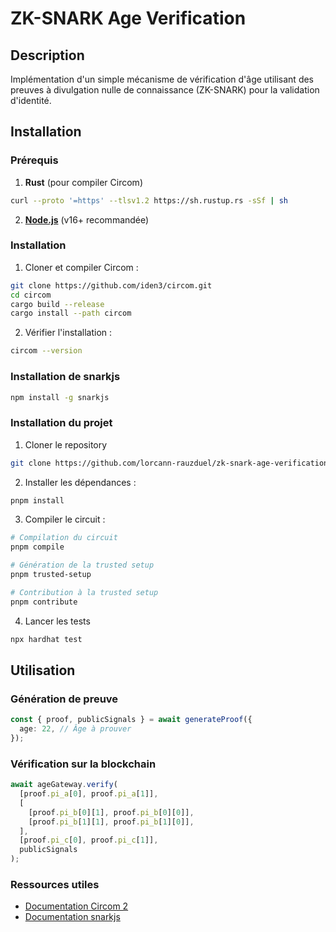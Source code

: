 # ZK-SNARK Age Verification

## Description

Implémentation d'un simple mécanisme de vérification d'âge utilisant des preuves à divulgation nulle de connaissance (ZK-SNARK) pour la validation d'identité.

## Installation

### Prérequis

1. **Rust** (pour compiler Circom)

```bash
curl --proto '=https' --tlsv1.2 https://sh.rustup.rs -sSf | sh
```

2. **[Node.js](https://nodejs.org/)** (v16+ recommandée)

### Installation

1. Cloner et compiler Circom :

```bash
git clone https://github.com/iden3/circom.git
cd circom
cargo build --release
cargo install --path circom
```

2. Vérifier l'installation :

```bash
circom --version
```

### Installation de snarkjs

```bash
npm install -g snarkjs
```

### Installation du projet

1. Cloner le repository

```bash
git clone https://github.com/lorcann-rauzduel/zk-snark-age-verification.git
```

2. Installer les dépendances :

```bash
pnpm install
```

3. Compiler le circuit :

```bash
# Compilation du circuit
pnpm compile

# Génération de la trusted setup
pnpm trusted-setup

# Contribution à la trusted setup
pnpm contribute
```

4. Lancer les tests

```bash
npx hardhat test
```

## Utilisation

### Génération de preuve

```typescript
const { proof, publicSignals } = await generateProof({
  age: 22, // Âge à prouver
});
```

### Vérification sur la blockchain

```typescript
await ageGateway.verify(
  [proof.pi_a[0], proof.pi_a[1]],
  [
    [proof.pi_b[0][1], proof.pi_b[0][0]],
    [proof.pi_b[1][1], proof.pi_b[1][0]],
  ],
  [proof.pi_c[0], proof.pi_c[1]],
  publicSignals
);
```

### Ressources utiles

- [Documentation Circom 2](https://docs.circom.io/)
- [Documentation snarkjs](https://github.com/iden3/snarkjs)
